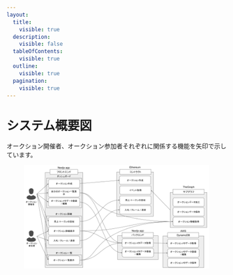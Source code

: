 ```yaml
---
layout:
  title:
    visible: true
  description:
    visible: false
  tableOfContents:
    visible: true
  outline:
    visible: true
  pagination:
    visible: true
---
```


# システム概要図

オークション開催者、オークション参加者それぞれに関係する機能を矢印で示しています。

<figure><img src="../../.gitbook/assets/image (2) (1) (1).png" alt=""><figcaption></figcaption></figure>
